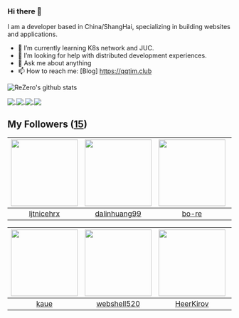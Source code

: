### Hi there 👋

  I am a developer based in China/ShangHai, specializing in building websites and applications.
  
  - 🌱 I’m currently learning K8s network and JUC.
  - 🤔 I’m looking for help with distributed development experiences.
  - 💬 Ask me about anything
  - 📫 How to reach me: [Blog] https://qqtim.club
  
  
  ![ReZero's github stats](https://github-readme-stats.vercel.app/api?username=rezeros&show_icons=true&title_color=fff&icon_color=79ff97&text_color=9f9f9f&bg_color=151515)
  
  
  <a href="https://github.com/rezeros">
<img align="center" src="https://github-readme-stats.vercel.app/api/top-langs/?username=rezeros&layout=compact" />
  </a>
  <a href="https://github.com/rezeros/zit">
<img align="center" src="https://github-readme-stats.vercel.app/api/pin/?username=rezeros&repo=zit&title_color=fff&icon_color=79ff97&text_color=9f9f9f&bg_color=151515" />
  </a>
  <a href="https://github.com/rezeros/zerobox">
<img align="center" src="https://github-readme-stats.vercel.app/api/pin/?username=rezeros&repo=zerobox&title_color=fff&icon_color=79ff97&text_color=9f9f9f&bg_color=151515" />
  </a>
  <a href="https://github.com/rezeros/leetcode">
<img align="center" src="https://github-readme-stats.vercel.app/api/pin/?username=rezeros&repo=leetcode&title_color=fff&icon_color=79ff97&text_color=9f9f9f&bg_color=151515" />
  </a>
 
  

## My Followers ([15](https://github.com/ReZeroS?tab=followers))

| <img src="https://avatars1.githubusercontent.com/u/36908291?v=4" width="150" height="150" /> | <img src="https://avatars2.githubusercontent.com/u/6508763?v=4" width="150" height="150" /> | <img src="https://avatars2.githubusercontent.com/u/47686772?v=4" width="150" height="150" /> | <img src="https://avatars3.githubusercontent.com/u/34676280?v=4" width="150" height="150" /> |
| :------------------------------------------------------------------------------------------: | :-----------------------------------------------------------------------------------------: | :------------------------------------------------------------------------------------------: | :------------------------------------------------------------------------------------------: |
|                          [ljtnicehrx](https://github.com/ljtnicehrx)                         |                       [dalinhuang99](https://github.com/dalinhuang99)                       |                               [bo-re](https://github.com/bo-re)                              |                      [IceSeaKingFire](https://github.com/IceSeaKingFire)                     |

| <img src="https://avatars1.githubusercontent.com/u/7304741?v=4" width="150" height="150" /> | <img src="https://avatars2.githubusercontent.com/u/11921874?v=4" width="150" height="150" /> | <img src="https://avatars2.githubusercontent.com/u/26834294?v=4" width="150" height="150" /> | <img src="https://avatars1.githubusercontent.com/u/40146766?v=4" width="150" height="150" /> |
| :-----------------------------------------------------------------------------------------: | :------------------------------------------------------------------------------------------: | :------------------------------------------------------------------------------------------: | :------------------------------------------------------------------------------------------: |
|                               [kaue](https://github.com/kaue)                               |                         [webshell520](https://github.com/webshell520)                        |                           [HeerKirov](https://github.com/HeerKirov)                          |                        [ProgramCodes](https://github.com/ProgramCodes)                       |